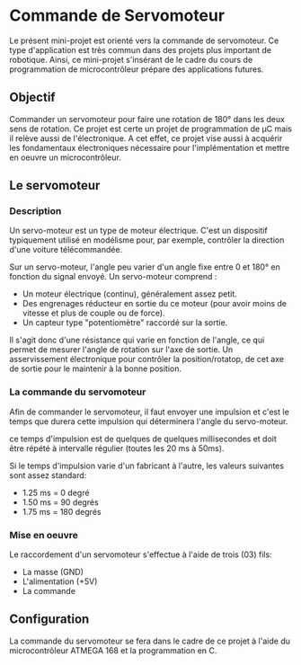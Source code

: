 # Commande de Servomoteur

Le présent mini-projet est orienté vers la commande de servomoteur. Ce type 
d'application est très commun dans des projets plus important de robotique.
Ainsi, ce mini-projet s'insérant de le cadre du cours de programmation de 
microcontrôleur prépare des applications futures.

## Objectif

Commander un servomoteur pour faire une rotation de 180° dans les deux sens de 
rotation.
Ce projet est certe un projet de programmation de µC mais il relève aussi de 
l'électronique. A cet effet, ce projet vise aussi à acquérir les fondamentaux 
électroniques nécessaire pour l'implémentation et mettre en oeuvre un 
microcontrôleur.

## Le servomoteur

### Description

Un servo-moteur est un type de moteur électrique. C'est un dispositif 
typiquement utilisé en modélisme pour, par exemple, contrôler la direction 
d'une voiture télécommandée.

Sur un servo-moteur, l'angle peu varier d'un angle fixe entre 0 et 180° 
en fonction du signal envoyé.  Un servo-moteur comprend :

- Un moteur électrique (continu), généralement assez petit.
- Des engrenages réducteur en sortie du ce moteur (pour avoir moins de vitesse 
et plus de couple ou de force).
- Un capteur type "potentiomètre" raccordé sur la sortie.

Il s'agit donc d'une résistance qui varie en fonction de l'angle, ce qui 
permet de mesurer l'angle de rotation sur l'axe de sortie.
Un asservissement électronique pour contrôler la position/rotatop, de cet axe 
de sortie pour le maintenir à la bonne position.

### La commande du servomoteur

Afin de commander le servomoteur, il faut envoyer une impulsion et c'est le 
temps que durera cette impulsion qui déterminera l'angle du servo-moteur.

ce temps d'impulsion est de quelques de quelques millisecondes et doit être 
répété à intervalle régulier (toutes les 20 ms à 50ms).

Si le temps d'impulsion varie d'un fabricant  à l'autre, les valeurs suivantes 
sont assez standard:

- 1.25 ms = 0 degré
- 1.50 ms = 90 degrés
- 1.75 ms = 180 degrés

### Mise en oeuvre

Le raccordement d'un servomoteur s'effectue à l'aide de trois (03) fils:

- La masse (GND)
- L'alimentation (+5V)
- La commande

## Configuration

La commande du servomoteur se fera dans le cadre de ce projet à l'aide du 
microcontrôleur ATMEGA 168 et la programmation en C.
